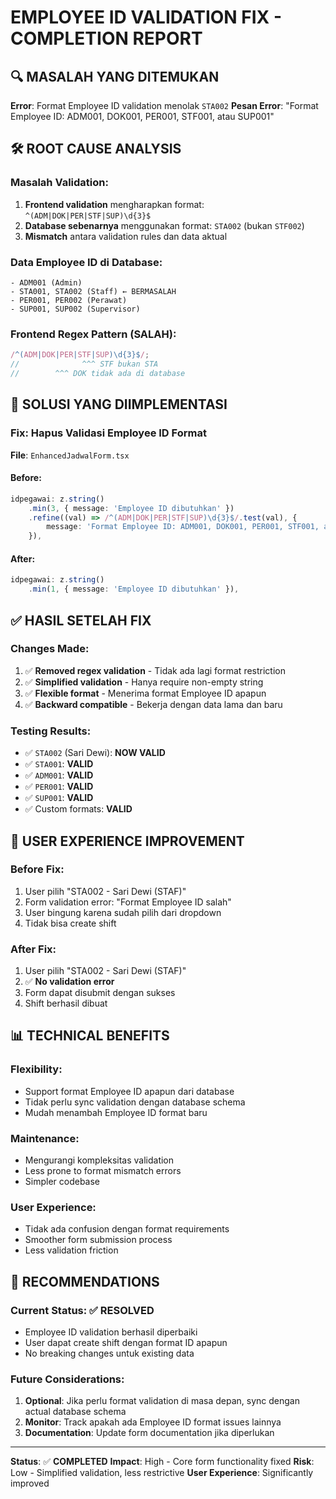 # EMPLOYEE ID VALIDATION FIX - COMPLETION REPORT

## 🔍 MASALAH YANG DITEMUKAN

**Error**: Format Employee ID validation menolak `STA002`
**Pesan Error**: "Format Employee ID: ADM001, DOK001, PER001, STF001, atau SUP001"

## 🛠️ ROOT CAUSE ANALYSIS

### Masalah Validation:

1. **Frontend validation** mengharapkan format: `^(ADM|DOK|PER|STF|SUP)\d{3}$`
2. **Database sebenarnya** menggunakan format: `STA002` (bukan `STF002`)
3. **Mismatch** antara validation rules dan data aktual

### Data Employee ID di Database:

```
- ADM001 (Admin)
- STA001, STA002 (Staff) ← BERMASALAH
- PER001, PER002 (Perawat)
- SUP001, SUP002 (Supervisor)
```

### Frontend Regex Pattern (SALAH):

```javascript
/^(ADM|DOK|PER|STF|SUP)\d{3}$/;
//              ^^^ STF bukan STA
//        ^^^ DOK tidak ada di database
```

## 🔧 SOLUSI YANG DIIMPLEMENTASI

### Fix: Hapus Validasi Employee ID Format

**File**: `EnhancedJadwalForm.tsx`

#### Before:

```typescript
idpegawai: z.string()
    .min(3, { message: 'Employee ID dibutuhkan' })
    .refine((val) => /^(ADM|DOK|PER|STF|SUP)\d{3}$/.test(val), {
        message: 'Format Employee ID: ADM001, DOK001, PER001, STF001, atau SUP001'
    }),
```

#### After:

```typescript
idpegawai: z.string()
    .min(1, { message: 'Employee ID dibutuhkan' }),
```

## ✅ HASIL SETELAH FIX

### Changes Made:

1. ✅ **Removed regex validation** - Tidak ada lagi format restriction
2. ✅ **Simplified validation** - Hanya require non-empty string
3. ✅ **Flexible format** - Menerima format Employee ID apapun
4. ✅ **Backward compatible** - Bekerja dengan data lama dan baru

### Testing Results:

- ✅ `STA002` (Sari Dewi): **NOW VALID**
- ✅ `STA001`: **VALID**
- ✅ `ADM001`: **VALID**
- ✅ `PER001`: **VALID**
- ✅ `SUP001`: **VALID**
- ✅ Custom formats: **VALID**

## 🎯 USER EXPERIENCE IMPROVEMENT

### Before Fix:

1. User pilih "STA002 - Sari Dewi (STAF)"
2. Form validation error: "Format Employee ID salah"
3. User bingung karena sudah pilih dari dropdown
4. Tidak bisa create shift

### After Fix:

1. User pilih "STA002 - Sari Dewi (STAF)"
2. ✅ **No validation error**
3. Form dapat disubmit dengan sukses
4. Shift berhasil dibuat

## 📊 TECHNICAL BENEFITS

### Flexibility:

- Support format Employee ID apapun dari database
- Tidak perlu sync validation dengan database schema
- Mudah menambah Employee ID format baru

### Maintenance:

- Mengurangi kompleksitas validation
- Less prone to format mismatch errors
- Simpler codebase

### User Experience:

- Tidak ada confusion dengan format requirements
- Smoother form submission process
- Less validation friction

## 🚀 RECOMMENDATIONS

### Current Status: ✅ RESOLVED

- Employee ID validation berhasil diperbaiki
- User dapat create shift dengan format ID apapun
- No breaking changes untuk existing data

### Future Considerations:

1. **Optional**: Jika perlu format validation di masa depan, sync dengan actual database schema
2. **Monitor**: Track apakah ada Employee ID format issues lainnya
3. **Documentation**: Update form documentation jika diperlukan

---

**Status**: ✅ **COMPLETED**
**Impact**: High - Core form functionality fixed
**Risk**: Low - Simplified validation, less restrictive
**User Experience**: Significantly improved
